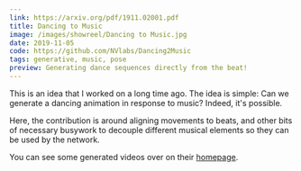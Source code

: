 ```yaml
---
link: https://arxiv.org/pdf/1911.02001.pdf
title: Dancing to Music
image: /images/showreel/Dancing to Music.jpg
date: 2019-11-05
code: https://github.com/NVlabs/Dancing2Music
tags: generative, music, pose
preview: Generating dance sequences directly from the beat!
---
```


This is an idea that I worked on a long time ago. The idea is simple: Can we
generate a dancing animation in response to music? Indeed, it's possible.

Here, the contribution is around aligning movements to beats, and other bits
of necessary busywork to decouple different musical elements so they can be
used by the network.

You can see some generated videos over on their
[homepage](https://github.com/NVlabs/Dancing2Music).

